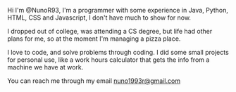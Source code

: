 Hi I'm @NunoR93, I'm a programmer with some experience in Java, Python, HTML, CSS and Javascript, I don't have much to show for now. 

I dropped out of college, was attending a CS degree, but life had other plans for me, so at the moment I'm managing a pizza place.

I love to code, and solve problems through coding. 
I did some small projects for personal use, like a work hours calculator that gets the info from a machine we have at work.

You can reach me through my email nuno1993r@gmail.com

<!---
NunoR93/NunoR93 is a ✨ special ✨ repository because its `README.md` (this file) appears on your GitHub profile.
You can click the Preview link to take a look at your changes.
--->
